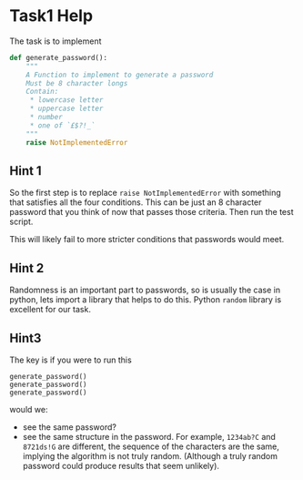 # Task1 Help

The task is to implement

```py
def generate_password():
    """
    A Function to implement to generate a password
    Must be 8 character longs
    Contain:
     * lowercase letter
     * uppercase letter
     * number
     * one of `£$?!_`
    """
    raise NotImplementedError
```

## Hint 1
So the first step is to replace `raise NotImplementedError` with something that satisfies all the four conditions.
This can be just an 8 character password that you think of now that passes those criteria.
Then run the test script.

This will likely fail to more stricter conditions that passwords would meet.

## Hint 2
Randomness is an important part to passwords, so is usually the case in python, lets import a library that helps to do this.
Python `random` library is excellent for our task.


## Hint3
The key is if you were to run this
```
generate_password()
generate_password()
generate_password()
```
would we:
* see the same password?
* see the same structure in the password. For example, `1234ab?C` and `8721ds!G` are different, the sequence of the characters are the same, implying the algorithm is not truly random. (Although a truly random password could produce results that seem unlikely).
